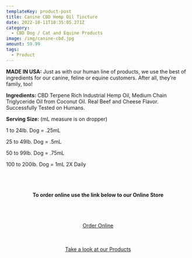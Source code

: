 ```yaml
---
templateKey: product-post
title: Canine CBD Hemp Oil Tincture
date: 2022-10-11T10:35:05.271Z
category:
  - CBD Dog / Cat and Equine Products
image: /img/canine-cbd.jpg
amount: 59.99
tags:
  - Product
---
```

**MADE IN USA:** Just as with our human line of products, we use the best of ingredients for our canine, feline or equine customers. After all, they’re family, too!

**Ingredients:** CBD Terpene Rich Industrial Hemp Oil, Medium Chain Triglyceride Oil from Coconut Oil. Real Beef and Cheese Flavor. Successfully Tested on Humans.

**Serving Size:** (mL measure is on dropper) 

1 to 24lb. Dog = .25mL 

25 to 49lb. Dog = .5mL 

50 to 99lb. Dog = .75mL 

100 to 200lb. Dog = 1mL 2X Daily

<br><br>

<Center>

#### **To order online use the link below to our Online Store**

<br><br>

<Center><a class="link-view-more-products" target="_blank" href="https://capitalcbd.shop/product/canine-cbd-hemp-oil-tincture/">Order Online</a></

<br><br><br>

<Center><a class="link-view-more-products" target="_blank" href="https://capitalamericanshaman.com/products">Take a look at our Products</a></Center>

<br><br>